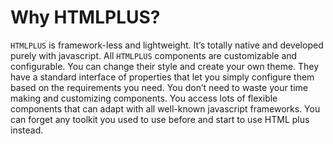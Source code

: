 # Why HTMLPLUS?

`HTMLPLUS` is framework-less and lightweight. It’s totally native and developed purely with javascript. All `HTMLPLUS` components are customizable and configurable. You can change their style and create your own theme. They have a standard interface of properties that let you simply configure them based on the requirements you need.
You don’t need to waste your time making and customizing components. You access lots of flexible components that can adapt with all well-known javascript frameworks. You can forget any toolkit you used to use before and start to use HTML plus instead.
